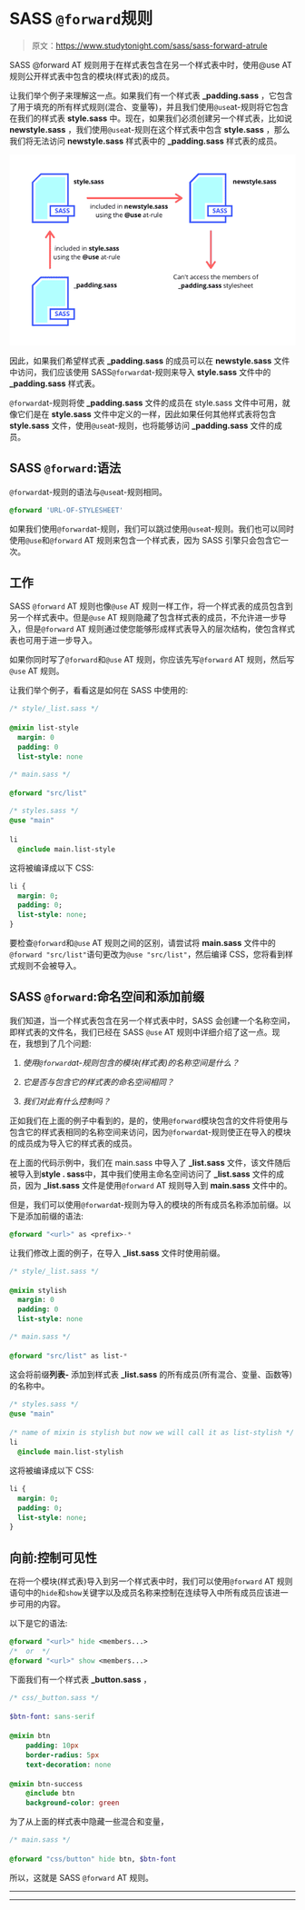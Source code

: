 # SASS `@forward`规则

> 原文：<https://www.studytonight.com/sass/sass-forward-atrule>

SASS @forward AT 规则用于在样式表包含在另一个样式表中时，使用@use AT 规则公开样式表中包含的模块(样式表)的成员。

让我们举个例子来理解这一点。如果我们有一个样式表 **_padding.sass** ，它包含了用于填充的所有样式规则(混合、变量等)，并且我们使用`@use`at-规则将它包含在我们的样式表 **style.sass** 中。现在，如果我们必须创建另一个样式表，比如说 **newstyle.sass** ，我们使用`@use`at-规则在这个样式表中包含 **style.sass** ，那么我们将无法访问 **newstyle.sass** 样式表中的 **_padding.sass** 样式表的成员。

![SASS @forward AT 规则](img/fc41ab665ad5433319742100465849e0.png)

因此，如果我们希望样式表 **_padding.sass** 的成员可以在 **newstyle.sass** 文件中访问，我们应该使用 SASS`@forward`at-规则来导入 **style.sass** 文件中的 **_padding.sass** 样式表。

`@forward`at-规则将使 **_padding.sass** 文件的成员在 style.sass 文件中可用，就像它们是在 **style.sass** 文件中定义的一样，因此如果任何其他样式表将包含 **style.sass** 文件，使用`@use`at-规则，也将能够访问 **_padding.sass** 文件的成员。

## SASS `@forward`:语法

`@forward`at-规则的语法与`@use`at-规则相同。

```sass
@forward 'URL-OF-STYLESHEET'
```

如果我们使用`@forward`at-规则，我们可以跳过使用`@use`at-规则。我们也可以同时使用`@use`和`@forward` AT 规则来包含一个样式表，因为 SASS 引擎只会包含它一次。

## 工作

SASS `@forward` AT 规则也像`@use` AT 规则一样工作，将一个样式表的成员包含到另一个样式表中。但是`@use` AT 规则隐藏了包含样式表的成员，不允许进一步导入，但是`@forward` AT 规则通过使您能够形成样式表导入的层次结构，使包含样式表也可用于进一步导入。

如果你同时写了`@forward`和`@use` AT 规则，你应该先写`@forward` AT 规则，然后写`@use` AT 规则。

让我们举个例子，看看这是如何在 SASS 中使用的:

```sass
/* style/_list.sass */

@mixin list-style
  margin: 0
  padding: 0
  list-style: none
```

```sass
/* main.sass */

@forward "src/list"
```

```sass
/* styles.sass */
@use "main"

li
  @include main.list-style
```

这将被编译成以下 CSS:

```sass
li {
  margin: 0;
  padding: 0;
  list-style: none;
}
```

要检查`@forward`和`@use` AT 规则之间的区别，请尝试将 **main.sass** 文件中的`@forward "src/list"`语句更改为`@use "src/list"`，然后编译 CSS，您将看到样式规则不会被导入。

## SASS `@forward`:命名空间和添加前缀

我们知道，当一个样式表包含在另一个样式表中时，SASS 会创建一个名称空间，即样式表的文件名，我们已经在 SASS `@use` AT 规则中详细介绍了这一点。现在，我想到了几个问题:

1.  *使用`@forward`at-规则包含的模块(样式表)的名称空间是什么？*

2.  *它是否与包含它的样式表的命名空间相同？*

3.  *我们对此有什么控制吗？*

正如我们在上面的例子中看到的，是的，使用`@forward`模块包含的文件将使用与包含它的样式表相同的名称空间来访问，因为`@forward`at-规则使正在导入的模块的成员成为导入它的样式表的成员。

在上面的代码示例中，我们在 main.sass 中导入了 **_list.sass** 文件，该文件随后被导入到**style . sass**中，其中我们使用主命名空间访问了 **_list.sass** 文件的成员，因为 **_list.sass** 文件是使用`@forward` AT 规则导入到 **main.sass** 文件中的。

但是，我们可以使用`@forward`at-规则为导入的模块的所有成员名称添加前缀。以下是添加前缀的语法:

```sass
@forward "<url>" as <prefix>-*
```

让我们修改上面的例子，在导入 **_list.sass** 文件时使用前缀。

```sass
/* style/_list.sass */

@mixin stylish
  margin: 0
  padding: 0
  list-style: none
```

```sass
/* main.sass */

@forward "src/list" as list-*
```

这会将前缀**列表-** 添加到样式表 **_list.sass** 的所有成员(所有混合、变量、函数等)的名称中。

```sass
/* styles.sass */
@use "main"

/* name of mixin is stylish but now we will call it as list-stylish */
li
  @include main.list-stylish
```

这将被编译成以下 CSS:

```sass
li {
  margin: 0;
  padding: 0;
  list-style: none;
}
```

## 向前:控制可见性

在将一个模块(样式表)导入到另一个样式表中时，我们可以使用`@forward` AT 规则语句中的`hide`和`show`关键字以及成员名称来控制在连续导入中所有成员应该进一步可用的内容。

以下是它的语法:

```sass
@forward "<url>" hide <members...> 
/*  or  */ 
@forward "<url>" show <members...>
```

下面我们有一个样式表 **_button.sass** ，

```sass
/* css/_button.sass */ 

$btn-font: sans-serif

@mixin btn
    padding: 10px
    border-radius: 5px
    text-decoration: none

@mixin btn-success
    @include btn
    background-color: green 
```

为了从上面的样式表中隐藏一些混合和变量，

```sass
/* main.sass */

@forward "css/button" hide btn, $btn-font
```

所以，这就是 SASS `@forward` AT 规则。

* * *

* * *